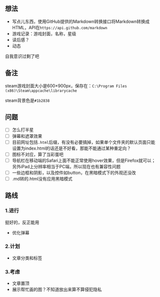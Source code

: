 ## 想法

* 写点儿东西，使用GitHub提供的Markdown转换接口将Markdown转换成HTML，API在`https://api.github.com/markdown`
* 游戏记录：游戏封面，名称，星级
* 读后感？
* 动态

自我意识过剩了吧

## 备注

steam游戏封面大小是600×900px，保存在：`C:\Program Files (x86)\Steam\appcache\librarycache`

steam背景色是`#1b2838`

## 问题

- [ ] 怎么打半星
- [ ] 弹幕和遮罩效果
- [ ] 目前网址包括`.html`后缀，有没有必要搞掉，如果单个文件夹的默认页面只能设置为index.html的话还是不好看，那能不能通过某种重定向？
- [ ] 图标不对应，算了当彩蛋吧
- [ ] 导航栏在移动端的Safari上面不能正常使用hover效果，但是Firefox就可以；另外iPad上分辨率相当于PC端，所以现在也有兼容性问题
- [ ] 一些边框和阴影，以及控件如button，在黑暗模式下的外观还没改
- [ ] .md转的.html没有应用黑暗模式

## 路线

### 1.进行

挺好的，反正能用

* 优化弹幕

### 2.计划

* 文章分类和标签

### 3.考虑

* 文章置顶
* 展示帮忙画的图？不知道放出来算不算侵犯隐私
